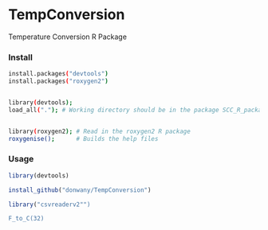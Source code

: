 # TempConversion
Temperature Conversion R Package

### Install
```sh
install.packages("devtools")
install.packages("roxygen2")


library(devtools);
load_all("."); # Working directory should be in the package SCC_R_package


library(roxygen2); # Read in the roxygen2 R package
roxygenise();      # Builds the help files

```

### Usage
```r
library(devtools)

install_github("donwany/TempConversion")

library("csvreaderv2"")

F_to_C(32)


```
